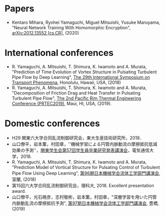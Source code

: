 
# Papers
- Kentaro Mihara, Ryohei Yamaguchi, Miguel Mitsuishi, Yusuke Maruyama, "Neural Network Training With Homomorphic Encryption", [arXiv:2012.13552 [cs.CR]](https://arxiv.org/abs/2012.13552?fbclid=IwAR0NI5zEXFRvaoUdtUl72nMh2axjqkWf__s4PajAIkgyJVTTAFZ1pFpt_n4), (2020)

# International conferences
- R. Yamaguchi, A. Mitsuishi, T. Shimura, K. Iwamoto and A. Murata, "Prediction of Time Evolution of Vortex Structure in Pulsating Turbulent Pipe Flow by Deep Learning", [The 29th International Symposium on Transport Phenomena](https://www.istp29.net/), Honolulu, Hawaii, USA, (2018)
- R. Yamaguchi, A. Mitsuishi, T. Shimura, K. Iwamoto and A. Murata, "Decomposition of Friction Drag and Heat Transfer in Pulsating Turbulent Pipe Flow", [The 2nd Pacific Rim Thermal Engineering Conference (PRTEC2019)](jsme.or.jp/ted/PRTEC2019/), Maui, HI, USA, (2019).

# Domestic conferences
- H29 関東六大学合同乱流制御研究会，東大生産技術研究所，2018．
- 山口僚平，岩本薫，村田章，''機械学習による円管内脈動流の摩擦抵抗低減効果の予測''，[関東学生会第57回学生員卒業研究発表講演会](https://www.jsme.or.jp/event/2017-28370/)，電気通信大学，2018.
- R. Yamaguchi, A. Mitsuishi, T. Shimura, K. Iwamoto and A. Murata, "Prediction Model of Vortical Structure for Pulsating Control of Turbulent Pipe Flow Using Deep Learning", [第96期日本機械学会流体工学部門講演会](https://www.jsme.or.jp/conference/fedconf18/), 室蘭, (2018)
- 第15回六大学合同乱流制御研究会，理科大, 2018. Excellent presentation award.
- 山口僚平，光石暁彦，志村敬彬，岩本薫，村田章，"深層学習を用いた円管内脈動乱流の摩擦抵抗予測", [第97期日本機械学会流体工学部門講演会](https://www.jsme.or.jp/conference/fedconf19/), 豊橋, (2019)
